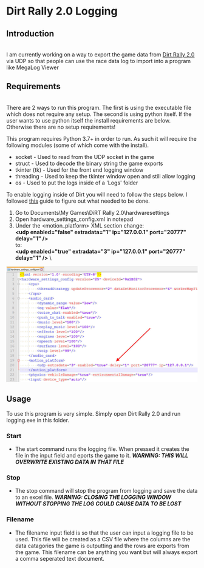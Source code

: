 # Dirt Rally 2.0 Logging

## Introduction
\
I am currently working on a way to export the game data from [Dirt Rally 2.0](https://dirtrally2.dirtgame.com/) via UDP so that people can use the race data log to import into a program like MegaLog Viewer

## Requirements
\
There are 2 ways to run this program. The first is using the executable file which does not require any setup. The second is using python itself. If the user wants to use python itself the install requirements are below. Otherwise there are no setup requirements!

This program requires Python 3.7+ in order to run. As such it will require the following modules (some of which come with the install).

- socket - Used to read from the UDP socket in the game
- struct - Used to decode the binary string the game exports
- tkinter (tk) - Used for the front end logging window
- threading - Used to keep the tkinter window open and still allow logging
- os - Used to put the logs inside of a 'Logs' folder

To enable logging inside of Dirt you will need to follow the steps below. I followed [this](https://motionsystems.eu/2020/03/dirt-udp-proxy-fana-leds-2/) guide to figure out what needed to be done. 

1) Go to Documents\My Games\DiRT Rally 2.0\hardwaresettings
2) Open hardware_settings_config.xml in notepad
3) Under the <motion_platform> XML section change:\
 **&lt;udp enabled="false" extradata="1" ip="127.0.0.1" port="20777" delay="1" /&gt;**\
 to:\
 **&lt;udp enabled="true" extradata="3" ip="127.0.0.1" port="20777" delay="1" /&gt;**
 \
 <img src="lib/img.jpeg">

 ## Usage

 To use this program is very simple. Simply open Dirt Rally 2.0 and run logging.exe in this folder.

 ### Start
 - The start command runs the logging file. When pressed it creates the file in the input field and eports the game to it. ***WARNING: THIS WILL OVERWRITE EXISTING DATA IN THAT FILE***

 ### Stop
 - The stop command will stop the program from logging and save the data to an excel file. ***WARNING: CLOSING THE LOGGING WINDOW WITHOUT STOPPING THE LOG COULD CAUSE DATA TO BE LOST***

 ### Filename
 - The filename input field is so that the user can input a logging file to be used. This file will be created as a CSV file where the columns are the data catagories the game is outputting and the rows are exports from the game. This filename can be anything you want but will always export a comma seperated text document.